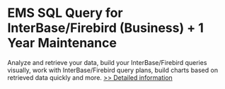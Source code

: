 # EMS SQL Query for InterBase/Firebird (Business) + 1 Year Maintenance
Analyze and retrieve your data, build your InterBase/Firebird queries visually, work with InterBase/Firebird query plans, build charts based on retrieved data quickly and more.
[>> Detailed information](https://secure.shareit.com/shareit/product.html?productid=300068064&affiliateid=200057808)